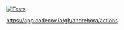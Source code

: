 [![Tests](https://github.com/andrehora/actions/actions/workflows/main.yml/badge.svg)](https://github.com/andrehora/actions/actions/workflows/main.yml)


https://app.codecov.io/gh/andrehora/actions